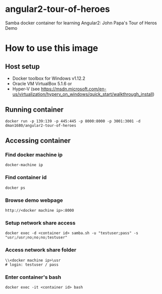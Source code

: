 # angular2-tour-of-heroes

Samba docker container for learning Angular2: John Papa's Tour of Heros Demo

# How to use this image
## Host setup
- Docker toolbox for Windows v1.12.2
- Oracle VM VirtualBox 5.1.6 
or 
- Hyper-V (see https://msdn.microsoft.com/en-us/virtualization/hyperv_on_windows/quick_start/walkthrough_install)

## Running container

    docker run -p 139:139 -p 445:445 -p 8000:8000 -p 3001:3001 -d dman1680/angular2-tour-of-heroes
        
## Accessing container
### Find docker machine ip

    docker-machine ip

### Find container id

    docker ps

### Browse demo webpage
    
    http://<docker machine ip>:8000

### Setup network share access

    docker exec -d <container id> samba.sh -u "testuser;pass" -s "usr;/usr;no;no;no;testuser"

### Access network share folder
    
    \\<docker machine ip>\usr
    # login: testuser / pass

### Enter container's bash
    
    docker exec -it <container id> bash
